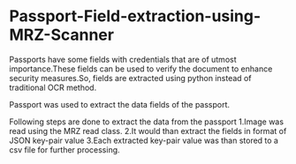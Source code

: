 # Passport-Field-extraction-using-MRZ-Scanner
Passports have some fields with credentials that are of utmost importance.These fields can be used to verify the document to enhance security measures.So, fields are extracted using python instead of traditional OCR method. 

Passport was used to extract the data fields of the passport.

Following steps are done to extract the data from the passport
1.Image was read using  the MRZ read class.
2.It would than extract the fields in format of JSON key-pair value
3.Each extracted key-pair value was than stored to a csv file for further processing.
